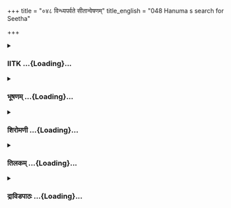 +++
title = "०४८ विन्ध्यपर्वते सीतान्वेषणम्"
title_english = "048 Hanuma s search for Seetha"

+++
<div caption="श्रीराम-हरिसीताराममूर्ति-घनपाठिभ्यां वचनम्" class="audioEmbed" src="https://archive.org/download/Ramayana-recitation-Sriram-harisItArAmamUrti-Ghanapaati-v2/Kanda_4/Kanda_4_KSK-048-Vindhye_Sita_Anveshana.mp3"></div>

<div class="js_include collapsed" newlevelforh1="3" title="IITK" unfilled url="/purANam/rAmAyaNam/audIchya-pAThaH/iitk/4_kiShkindhAkANDam/05-daxiNAnveShaNam/048_vindhyaparvate_sItAnveShaNam.md">
<details><summary><h3>IITK ...{Loading}...</h3></summary>

Search in Vindhya -- disappointed -- troops sit in despair



#### श्लोकः
##### मूलम्
सह ताराङ्गदाभ्यां तु गत्वा स हनुमान्कपिः।  
सुग्रीवेण यथोद्दिष्टं तं देशमुपचक्रमे॥4.48.1॥

##### शब्दार्थः
कपिः monkey, हनुमान् Hanuman, ताराङ्गदाभ्यां सह along with Tara and Angada, गत्वा सा  going, सुग्रीवेण by Sugriva, यथोद्दिष्टम् as instructed, तम् them, देशम् place, उपप्रचक्रमे started.

##### आङ्ग्लानुवादः
Hanuman, the monkey accompanied by Tara and Angada proceeded as instructed by Sugriva in the (South) direction.



#### श्लोकः
##### मूलम्
स तु दूरमुपागम्य सर्वैस्तैः कपिसत्तमैः।  
विचिनोति स्म विन्ध्यस्य गुहाश्च गहनानि च॥4.48.2॥  
पर्वताग्रान्नदीदुर्गान्सरांसि विपुलान्द्रुमान्।  
वृक्षषण्डांश्च विविधान्पर्वतान्घनपादपान्॥4.48.3॥

##### शब्दार्थः
सः that, सर्वैः तैः they all, कपिसत्तमैः with heroic monkeys, दूरम् a distant place, उपागम्य having gone, ततः then, विन्ध्यस्य Vindhya's, गुहाश्च caves, गहनानि च impenetrable, विचिनोति searched, पर्वताग्रान् on the peaks of mountains, नदीदुर्गान् inaccessible fortress surrounded by rivers, सरांसि tanks, विपुलान्द्रुमान् huge trees, वृक्षषण्डांश्च collection of trees, विविधान् many, पर्वतान् mountains, घनपादपान् dense trees.

##### आङ्ग्लानुवादः
He went a long distance with other heroic monkeys, searching in the impenetrable caves of Vindhya mountain. They combed interior places, mountain peaks, fortresses surrounded by rivers, lakes, extensive groves of trees, bushes and thickets.



#### श्लोकः
##### मूलम्
अन्वेषमाणास्ते सर्वे वानरास्सर्वतो दिशम्।  
न सीतां ददृशुर्वीरा मैथिलीं जनकात्मजाम्॥4.48.4॥

##### शब्दार्थः
वीराः heroes, ते वानराः the vanaras, सर्वे all, सर्वतो दिशम् all over in that direction, अन्वेषमाणाः  went searching, मैथिलीम् for Maithili, जनकात्मजाम् Janaka's daughter, सीताम् Sita, न ददृशुः they did not see.

##### आङ्ग्लानुवादः
The heroic monkeys went searching all over the direction for the daughter of Janaka, but in vain.



#### श्लोकः
##### मूलम्
ते भक्षयन्तो मूलानि फलानि विविधानि च।  
अन्वेषमाणा दुर्धर्षान्यवसं स्तत्र तत्र ह॥4.48.5॥

##### शब्दार्थः
दुर्धर्षाः unassailable, ते those, विविधानि many, मूलानि roots, फलान्यपि and also fruits, भक्षयन्तः  eating, अन्वेषमाणाः searching, तत्र तत्र here and there, न्यवसन् dwelt.

##### आङ्ग्लानुवादः
The unassailable monkeys ate roots and fruits and halted here and there at different places searching for Sita.



#### श्लोकः
##### मूलम्
स तु देशो दुरन्वेषो गुहागहनवान्महान्।  
निर्जलं निर्जनं शून्यं गहनं रोमहर्षणम्॥4.48.6॥

##### शब्दार्थः
गुहागहनवान् a location with impenetrable caves, महान् great, सः देशः that place, दुरन्वेषः is difficult to search, निर्जलम्  with no water, निर्जनम् no people, शून्यम् desolate, गहनम्  impassable, रोमहर्षणम् terrific.

##### आङ्ग्लानुवादः
They searched in dense forests, interior locations impassable, desolate and terrific, without water, and people.



#### श्लोकः
##### मूलम्
त्यक्त्वा तु तं तदा देशं सर्वे वै हरियूथपाः।  
तादृशान्यप्यरण्यानि विचित्य भृशपीडिताः॥4.48.7॥  
देशमन्यं दुराधर्षं विविशु श्चाकुतो भयाः।

##### शब्दार्थः
तादृशानि such of those, अरण्यान्यपि even in the forests, विचित्य having searched, भृशपीडिताः very difficult, सर्वे all, हरियूथपाः vanara leaders, ततः then, तं देशम् that place, त्यक्त्वा after leaving, अकुतोभयाः fearless warriors, दुराधर्षम् unassailable, अन्यं देशम् other places, विविशुः entered.

##### आङ्ग्लानुवादः
Having searched all over in the forests and very difficult areas, the fearless, invincible vanaras moved forward, leaving that place and entered another areasearching.



#### श्लोकः
##### मूलम्
यत्र वन्ध्यफला वृक्षा विपुष्पाः पर्णवर्जिताः॥4.48.8॥  
निस्तोयास्सरितो यत्र मूलं यत्र सुदुर्लभम्।

##### शब्दार्थः
यत्र where, वृक्षाः trees, वन्ध्यफलाः without fruits, विपुष्पाः without flowers, पर्णवर्जिताः without leaves, यत्र where, सरितः rivers, निस्तोयाः without water, यत्र there, मूलम् root, सुदुर्लभम् very difficult to get.

##### आङ्ग्लानुवादः
As they marched forward, they entered a location where there were trees devoid of leaves, flowers and fruits and rivers without water and a place where it was difficult to get roots (for food).



#### श्लोकः
##### मूलम्
न सन्ति महिषा यत्र न मृगा न च हस्तिनः॥4.48.9॥  
शार्दूलाः पक्षिणो वापि ये चान्ये वनगोचराः।

##### शब्दार्थः
यत्र where, महिषाः buffaloes, न सन्ति not found, मृगाः deer, न not, हस्तिनः elephants, शार्दूलाः tigers, पक्षिणो वापि  and even birds, वनगोचराः forest beasts, ये those, अन्ये च and other, न not,

##### आङ्ग्लानुवादः
There were no buffaloes, no deer, no elephants, tigers or even  birds and  other wild animals.



#### श्लोकः
##### मूलम्
न यत्रवृक्षा नौषध्यो न वल्ल्यो नापि वीरुधः॥4.48.10॥  
स्निग्धपत्रास्स्थले यत्र पद्मिन्यः फुल्लपङ्कजाः।  
प्रेक्षणीयास्सुगन्धाश्च भ्रमरैश्चापिवर्जिताः॥4.48.11॥

##### शब्दार्थः
यत्र where, वृक्षाः trees, न not, ओषध्यः medicinal plants, न not, वल्ल्यः vines, न not, वीरुधः creepers spreading on ground, न not, यत्र where, स्निग्धपत्राः shining leaves, स्थले on the dry ground, पद्मिन्यः lotus creepers, फुल्लपङ्कजाः in full bloom, प्रेक्षणीयाः beautiful to look, सुगन्धाश्च fragrant ones, भ्रमरैश्चापिवर्जिताः devoid of bees.

##### आङ्ग्लानुवादः
There were no medicinal plants, no vines or creepers spreading on the ground.The lotus creepers on the dry ground had shining leaves,beautiful and fragrant blooms devoid of bees.



#### श्लोकः
##### मूलम्
कण्डुर्नाम महाभागस्सत्यवादी तपोधनः।  
महर्षिः परमामर्षी नियमैर्दुष्प्रधर्षणः॥4.48.12॥

##### शब्दार्थः
सत्यवादी truthful, महाभागः an eminent acsetic, तपोधनः rich in penance, परमामर्षी choleric tempered, नियमैः strict follower of austerities, दुष्प्रधर्षणः outrageous, कण्डुर्नाम called Kandu, महर्षिः sage.

##### आङ्ग्लानुवादः
There was a sage called Kandu who was truthful, outrageous and shorttempered. He observed strict austerities and was rich in penance.



#### श्लोकः
##### मूलम्
तस्य तस्मिन्वने पुत्रो बालष्षोडशवार्षिकः।  
प्रणष्टो जीवितान्ताय क्रुद्धस्तत्र महामुनिः॥4.48.13॥

##### शब्दार्थः
तस्मिन् वने in that forest, तस्य his, षोडशवार्षिकः sixteen years old, पुत्रः son, बालः young boy, तत्र there, जीवितान्ताय  died, प्रणष्टः was lost, महामुनिः great sage, क्रुद्धः enraged.

##### आङ्ग्लानुवादः
The great sage was enraged because he had lost his sixteenyearold son in the forest.



#### श्लोकः
##### मूलम्
तेन धर्मात्मना शप्तं कृत्स्नं तत्रमहद्वनम्।  
अशरण्यं दुराधर्षं मृगपक्षिविवर्जितम्॥4.48.14॥

##### शब्दार्थः
तत्र there, महत् great, कृत्स्नम् entire, वनम् forest, अशरण्यम् barren, दुराधर्षम् unfit to harbour, मृगपक्षिविवर्जितम् without beasts and birds, तेन by him, धर्मात्मना by the righteous sage, शप्तम् cursed.

##### आङ्ग्लानुवादः
Cursed by the great righteous sage the entire forest turned barren, unfit to harbour  living beings and became devoid of even beasts and birds.



#### श्लोकः
##### मूलम्
तस्य ते काननान्ताश्च गिरीणां कन्दराणि च।  
प्रभवनि नदीनां च विचिन्वन्ति समाहिताः॥4.48.15॥

##### शब्दार्थः
ते those, समाहिताः those with concentrated attention, तस्य his, काननान्ताश्च forest regions, गिरीणाम्  in the mountains, कन्दराणि च caves also, नदीनाम् प्रभवानि च sources of rivers also, विचिन्वन्ति searched.

##### आङ्ग्लानुवादः
The monkeys searched in the forest regions, in the mountains, rivers and sources of rivers with concentrated attention.



#### श्लोकः
##### मूलम्
तत्र चापि महात्मानो नापश्यञ्जनकात्मजाम्।  
हर्तारं रावणं वापि सुग्रीवप्रियकारिणः॥4.48.16॥

##### शब्दार्थः
महात्मानः great souls, सुग्रीवप्रियकारिणः eager to please Sugriva, तत्र चापि and there also, जनकात्मजाम् daughter of Janaka, हर्तारम् one who has abducted, रावणं वापि Ravana also, नापश्यन् could not see.

##### आङ्ग्लानुवादः
Eager to please Sugriva, the great souls searched  in the forest region. Even there they   could not find Janaka's daughter and also Ravana who had abducted Sita.



#### श्लोकः
##### मूलम्
ते प्रविश्याऽशु तं भीमं लतागुल्मसमावृतम्।  
दद्दृशुः क्रूरकर्माणमसुरं सुरनिर्भयम्॥4.48.17॥

##### शब्दार्थः
ते they, लतागुल्मसमावृतम् covered with creepers and bushes, क्रूरम् dreadful, तम् that, प्रविश्य entering, आशु immediately, क्रूरकर्माणम् one of wicked deeds, सुरनिर्भयम् not even afraid of gods, असुरम् demon, दद्दृशुः they saw.

##### आङ्ग्लानुवादः
(Then) they noticed a place covered with creepers and bushes. As soon as they entered the dreadful forest, they saw a demon of wicked deeds, unafraid even of gods.



#### श्लोकः
##### मूलम्
तं दृष्ट्वा वानरा घोरं स्थितं शैलमिवापरम्।  
गाढं परिहितास्सर्वे दृष्ट्वा तान्पर्वतोपममान्॥4.48.18॥

##### शब्दार्थः
सर्वे all, वानराः monkeys, शैलम् इव like a mountain, स्थितम् stood, घोरम् dreadful, तम् they, अपरम् another, दृष्ट्वा saw, पर्वतोपमम् like a huge mountain, तम् him, दृष्ट्वा saw,गाढम् firmly, परिहिताः stood in attention.

##### आङ्ग्लानुवादः
The monkeys beheld the dreadful demon standing firmly like a huge, incomparable mountain in front of them.



#### श्लोकः
##### मूलम्
सोऽपि तान्वानरान्सर्वान् नष्टास् स्थेत्यब्रवीद्बली।  
अभ्यधावत सङ्कृद्धो मुष्टिमुद्यम्य संहितम्॥4.48.19॥

##### शब्दार्थः
सोऽपि he also, नष्टाः killed, स्थ you are, इति thus, तान् them, सर्वान् all, वानरान् monkeys, अब्रवीत् said, सङ्कृद्धः enraged, संहितम् held, मुष्टिम् the fist, उद्यम्य raising, अभ्यधावत ran towards them.

##### आङ्ग्लानुवादः
Seeing the monkeys, the infuriated demon ran towards them, raising his fist firmly, saying, 'You are all as good as dead, now that I have caught you.'



#### श्लोकः
##### मूलम्
तमापतन्तं सहसा वालिपुत्रोऽङ्गदस्तदा।  
रावणोऽयमिति ज्ञात्वा तलेनाभिजघान ह॥4.48.20॥

##### शब्दार्थः
तदा then, वालिपुत्रः Vali's son, अङ्गदः Angada, आपतन्तम् pouncing, तम् them, अयम् this  
person, रावणः is Ravana, इति thus, ज्ञात्वा on thinking, सहसा at once, तलेन  with his palm, अभिजघान ह slapped him.

##### आङ्ग्लानुवादः
Mistaking him for Ravana, Angada, Vali's son at once pounced on him and slapped him with his palm.



#### श्लोकः
##### मूलम्
स वालिपुत्राभिहतो वक्त्राच्छोणितमुद्वमन्।  
असुरोऽभ्यपतद्भूमौ पर्यस्त इव पर्वतः॥4.48.21॥

##### शब्दार्थः
वालिपुत्राभिहतः struck by the son of Vali, सः असुरः that demon, वक्त्रात् from the mouth, शोणितम् blood, उद्वमन्  vomitting, पर्यस्तः uprooted, पर्वतः इव like a mountain, भूमौ on the ground, अभ्यपतत् overturned.

##### आङ्ग्लानुवादः
Struck by Vali's son, the demon vomitting blood from the mouth, fell down on the ground like a mountain, uprooted.



#### श्लोकः
##### मूलम्
तेऽपि तस्मिन्निरुच्छवासे वानरा जितकाशिनः।  
व्यचिन्वन्प्रायशस्तत्र सर्वं तद्गिरिगह्वरम्॥4.48.22॥

##### शब्दार्थः
तस्मिन् his, निरुच्छवासे  he breathed his last, जितकाशिनः  vanaras who won him, ते they, तत्र there, प्रायशः probably, सर्वम् all over, तत् that, गिरिगह्वरम् mountain cave, व्यचिन्वन्  searched, अपि also.

##### आङ्ग्लानुवादः
He breathed his last, and the monkeys who won went searching almost all over the mountain caves.



#### श्लोकः
##### मूलम्
विचितं तु ततः कृत्वा सर्वे ते काननं पुनः।  
अन्यदेवापरं घोरं विविशुर्गिरिगह्वरम्॥4.48.23॥

##### शब्दार्थः
सर्वे all, ते they, काननं पुनः again in the forest, विचितम् searched, कृत्वा having done, ततः then, अन्यदेव a different, घोरम् dreadful, अपरम् another, गिरिगह्वरम् mountain cave, विविशुः entered.

##### आङ्ग्लानुवादः
Again they searched the forest and  entered another dreadful mountain cave.



#### श्लोकः
##### मूलम्
ते विचित्य पुनः खिन्ना विनिष्पत्य समागताः।  
एकान्ते वृक्षमूले तु निषेदुर्दीनमानसाः॥4.48.24॥

##### शब्दार्थः
ते they, पुनः again, खिन्नाः ever sad, विनिष्पत्य having searched, समागताः collected together, दीनमानसाः those dejected at heart, एकान्ते in a secluded corner, वृक्षमूले under a tree, निषेदुः sat down.

##### आङ्ग्लानुवादः
Having searched again, the disappointed monkeys collected together under a tree, dejected at heart and sat down in silence.  

#### समाप्तिः
 श्रीमद्रामायणे वल्मीकीय आदिकाव्ये किष्किन्धाकाण्डे अष्टचत्वारिंशस्सर्गः॥  
Thus ends of the fortyeighth sarga in Kishkindakanda of the forst epic, the Holy Ramayana composed by sage Valmiki.

</details>
</div>
<div class="js_include collapsed" newlevelforh1="3" title="भूषणम्" unfilled url="/purANam/rAmAyaNam/audIchya-pAThaH/TIkA/bhUShaNa_iitk/4_kiShkindhAkANDam/05-daxiNAnveShaNam/048_vindhyaparvate_sItAnveShaNam.md">
<details><summary><h3>भूषणम् ...{Loading}...</h3></summary>



सह ताराङ्गदाभ्यां तु गत्वा स हनुमान् कपिः ।  

सुग्रीवेण यथोद्दिष्टं तं देशमुपचक्रमे  ॥  ४।४८।१  ॥   

अथ सीतान्वेषणाय दक्षिणां दिशं गतानामसुरनिरसनपर्यन्तो वृत्तान्तो
ऽष्टचत्वारिंशे सह ताराङ्गदाभ्यामित्यादि  ॥  ४।४८।१  ॥   

  

स तु दूरमुपागम्य सर्वैस्तैः कपिसत्तमैः ।  

विचिनोति स्म विन्ध्यस्य गुहाश्च गहनानि च  ॥  ४।४८।२  ॥   

पर्वताग्रान्नदीदुर्गान् सरांसि विपुलान् द्रुमान् ।  

वृक्षषण्डांश्च विविधान् पर्वतान् घनपादपान्  ॥  ४।४८।३  ॥   

अन्वेषमाणास्ते सर्वे वानराः सर्वतो दिशम् ।  

न सीतां दद्दशुर्वीरा मैथिलीं जनकात्मजाम्  ॥  ४।४८।४  ॥   

ते भक्षयन्तो मूलानि फलानि विविधानि च ।  

अन्वेषमाणा दुर्धर्षा न्यवसंस्तत्र तत्र ह ।  

स तु देशो दुरन्वेषो गुहागहनवान् महान्  ॥  ४।४८।५  ॥   

निर्जलं निर्जनं शून्यं गहनं रोमहर्षणम् ।  

त्यक्त्वा तु तं तदा देशं सर्वे वै हरियूथपाः  ॥  ४।४८।६  ॥   

तादृशान्यप्यरण्यानि विचित्य भृशपीडिताः ।  

देशमन्यं दुराधर्षं विविशुश्चाकुतोभयाः  ॥  ४।४८।७  ॥   

पर्वताग्नान् विन्ध्याग्रप्रदेशान् । पर्वतान् पर्यन्तपर्वतान्  ॥  ४।४८।२७
 ॥   

  

यत्र वन्ध्यफला वृक्षा विपुष्पाः पर्णवर्जिताः ।  

निस्तोयाः सरितो यत्र मूलं यत्र सुदुर्लभम्  ॥  ४।४८।८  ॥   

न सन्ति महिषा यत्र न मृगा न च हस्तिनः ।  

शार्दूलाः पक्षिणो वापि ये चान्ये वनगोचराः  ॥  ४।४८।९  ॥   

वन्ध्याफलाः फलैर्वन्ध्याः, निष्फला इत्यर्थः  ॥  ४।४८।८,९  ॥   

  

न यत्र वृक्षा नौषध्यो न लता नापि वीरुधः ।  

स्निग्धपत्त्राः स्थले यत्र पद्मिन्यः फुल्लपङ्कजाः ।  

प्रेक्षणीयाः सुगन्धाश्च भ्रमरैश्चापि वर्जिताः  ॥  ४।४८।१०  ॥   

स्निग्धपत्रा इत्यादि । अत्रापि न सन्तीत्यनुषज्यत इति केचित् । तन्न,
भ्रमरैश्चापि वर्जिता इत्यस्यानन्वयात् । किन्तु भ्रमरैरप्यनुपभुक्तं
स्थलपद्मिनीमात्रमित्यर्थः । सर्वे ऽपि महातटाकाः स्थलपद्मिनीत्वं गता इति
भावः । अन्यं देशं विविशुरिति पूर्वेणान्वयः  ॥  ४।४८।१०  ॥   

  

कण्डुर्नाम महाभागः सत्यवादी तपोधनः ।  

महर्षिः परमामर्षी नियमैर्दुष्प्रधर्षणः  ॥  ४।४८।११  ॥   

देशस्य तादृशत्वे निमित्तमृषिरित्याह कण्डुरित्यादिना  ॥  ४।४८।११  ॥   

  

तस्य तस्मिन्वने पुत्रो बालः षोडशवार्षिकः ।  

प्रनष्टो जीवितान्ताय क्रुद्धस्तत्र महामुनिः  ॥  ४।४८।१२  ॥   

तत्र वने विषये । जीवितान्ताय तस्य नाशाय कुपितः  ॥  ४।४८।१२  ॥   

  

तेन धर्मात्मना शप्तं कृत्स्नं तत्र महद्वनम् ।  

अशरण्यं दुराधर्षं मृगपक्षिविवर्जितम्  ॥  ४।४८।१३  ॥   

अशरण्यम् अनाश्रयम् । अभवदिति शेषः  ॥  ४।४८।१३  ॥   

  

तस्य ते काननान्तांश्च गिरीणां कन्दराणि च ।  

प्रभवानि नदीनां च विचिन्वन्ति समाहिताः  ॥  ४।४८।१४  ॥   

तत्र चापि महात्मानो नापश्यन् जनकात्मजाम् ।  

हर्तारं रावणं वापि सुग्रीवप्रियकारिणः  ॥  ४।४८।१५  ॥   

तस्येति । नदीनां प्रभवानि गिरिगणमध्यप्रदेशाः  ॥  ४।४८।१४,१५  ॥   

  

ते प्रविश्याशु तं भीमं लतागुल्मसमावृतम् ।  

ददृशुः क्रूरकर्माणमसुरं सुरनिर्भयम्  ॥  ४।४८।१६  ॥   

सुरनिर्भयं सुरेभ्यो निर्भयम्  ॥  ४।४८।१६  ॥   

  

तं दृष्ट्वा वानरा घोरं स्थितं शैलमिवापरम् ।  

गाढं परिहिताः सर्वे दृष्ट्वा तान् पर्वतोपमान्  ॥  ४।४८।१७  ॥   

गाढं परिहिताः दृढं परिहितवसनाः अभवन्  ॥  ४।४८।१७  ॥   

  

सो ऽपि तान्वानरान् सर्वान् नष्टाः स्थेत्यब्रवीद्वली ।  

अभ्यधावत सङ्क्रुद्धो मुष्टिमुद्यम्य संहितम्  ॥  ४।४८।१८  ॥   

तमापतन्तं सहसा वालिपुत्रो ऽङ्गदस्तदा ।  

रावणो ऽयमिति ज्ञात्वा तलेनाभिजघान ह  ॥  ४।४८।१९  ॥   

संहितं दतृढमित्यर्थः  ॥  ४।४८।१८,१९  ॥   

  

स वालिपुत्राभिहतो वक्त्राच्छोणितमुद्वमन् ।  

असुरो ऽभ्यपतद्भूमौ पर्यस्त इव पर्वतः  ॥  ४।४८।२०  ॥   

पर्यस्तः पातितः  ॥  ४।४८।२०  ॥   

  

तेपि तस्मिन्निरुच्छ्वासे वानरा जितकाशिनः ।  

व्यचिन्वन् प्रायशस्तत्र सर्वं तद्गिरिगह्वरम्  ॥  ४।४८।२१  ॥   

तस्मिन्नसुरे निरुच्छ्वासे, मृत इत्यर्थः । तस्मिन्नसुरे रावणभ्रान्त्या
तत्समीपवने चिरमन्वेषितवन्त इति बोध्यम्  ॥  ४।४८।२१  ॥   

  

विचितं तु ततः कृत्वा सर्वे ते काननं पुनः ।  

अन्यदेवापरं घोरं विविशुर्गिरिगह्वरम्  ॥  ४।४८।२२  ॥   

अपरम् अदूरम् । "परं दूरान्यमुख्येषु" इति वैजयन्ती । गिरिगह्वरं
गिरिमध्यप्रदेशम्  ॥  ४।४८।२२  ॥   

  

ते विचित्य पुनः खिन्ना विनिष्पत्य समागताः ।  

एकान्ते वृक्षमूले तु निषेदुर्दीनमानसाः  ॥  ४।४८।२३  ॥   

इत्यार्षे श्रीरामायणे वाल्मीकीये आदिकाव्ये श्रीमत्किष्किन्धाकाण्डे
अष्टचत्वारिंशः सर्गः  ॥  ४८  ॥   

विनिष्पत्य विनिर्गत्य । समागताः सङ्घीभूताः । अस्मिन्सर्गे
चतुर्विंशतिश्लोकाः  ॥  ४।४८।२३  ॥   

इति श्रीगोविन्दराजविरचिते श्रीरामायणभूषणे मुक्ताहाराख्याने
किष्किन्धाकाण्डव्याख्याने अष्टचत्वारिंशः सर्गः  ॥  ४८  ॥   



</details>
</div>
<div class="js_include collapsed" newlevelforh1="3" title="शिरोमणी" unfilled url="/purANam/rAmAyaNam/audIchya-pAThaH/TIkA/shiromaNI_iitk/4_kiShkindhAkANDam/05-daxiNAnveShaNam/048_vindhyaparvate_sItAnveShaNam.md">
<details><summary><h3>शिरोमणी ...{Loading}...</h3></summary>



हनुमदादिवृत्तान्तमाह सहेत्यादिभिः । हनुमान् सुग्रीवेण उद्दिष्टं देशं
गन्तुं प्रचक्रमे  ॥  ४।४८।१  ॥   

  

स इति । स हनुमान् कपिसत्तमैः सह दूरं दिशमुपागम्य विन्ध्यस्य गुहाः गहनानि
च विचित्य अतिष्ठदिति शेषः  ॥  ४।४८।२  ॥   

  

पर्वतेति । सर्वदिशं पर्वतादीन् अन्वेषमाणाः सर्वे वानराः हनुमदादयः सीतां
न ददृशुः । श्लोकद्वयमेकान्वयि  ॥  ४।४८।३,४  ॥   

  

ते इति । अन्वेषमाणास्ते सर्वे वानराः मूलानि फलानि च भक्ष्यन्तः
सन्तस्तत्र तत्र न्यवसन्  ॥  ४।४८।५  ॥   

  

स इति । स तैः परिमार्गितो देशो यतो गुहागहनवान् अतः दुरन्वेषः अन्यैः
परिमार्गयितुमशक्यो ऽस्तीति शेषः । अर्धं पृथक् । निर्जनमिति ।
निर्जनत्वादिविशिष्टं तं देशं त्यक्त्वा परित्यज्य सर्वे हरियूथपाः
आसन्निति शेषः, अर्धद्वयमेकान्वयि  ॥  ४।४८।६ ॥   

  

तादृशानीति । तादृशानि निर्जनत्वादिविशिष्टानि अरण्यानि विचित्य भृशपीडिताः
अकुतोभयाः वानराः यत्र वन्ध्यफलाः सर्वकालं फलाभाववन्तः विपुष्पाः
पुष्परहिताः वृक्षाः सन्ति सरितो निस्तोयास्तोयरहिताः अत एव यत्र मूलं
सुदुर्लभमत एव यत्र महिषादयो न सन्ति अत एवात्र वृक्षाः वृक्षजातीया
ओषध्यादयो न यत्र स्थले स्निग्धपत्राः फुल्लपङ्कजाः सुगन्धाः पद्मिन्यो न
सन्ति अत एव भ्रमरैर्विवर्जिताः तमन्यं देशं विविशुः ।
सार्धश्लोकचतुष्टयमेकान्वयि  ॥  ४।४८।७११  ॥   

  

तस्य निर्जलत्वादिविशिष्टत्वे हेतुमाह कण्डुरिति । परमामर्षी अपराधासहनशीलः
नियमैः इन्द्रियनिग्रहादिभिः उपलक्षितः अत एव दुष्प्रधर्षणः
प्रधर्षयितुमशक्यः कण्डुर्न्नाम महर्षिस्तस्मिन् अवसदिति शेषः  ॥  ४।४८।१२
 ॥   

  

तस्य कण्डोः दशवार्षिको बालस्तस्मिन्वने प्रनष्टः कथंचिन्मृतस्तेन हेतुना
जीवितान्ताय वनप्रध्वंसाय महामुनिः कण्डुः क्रुद्धो ऽभवदिति शेषः  ॥ 
४।४८।१३  ॥   

  

तेनेति । धर्मात्मना ऽपि तेन कण्डुना शप्तं दुरादर्षं कृत्स्नं वनमशरण्यं
जलादिरहितमत एव मृगपक्षिविवर्जितम् अभवदिति शेषः  ॥  ४।४८।१४  ॥   

  

तस्येति । तस्य सुग्रीवस्य प्रेषितास्ते हनुमदादयः काननान्तान्
वनान्तपर्यन्तान् गिरीणां कन्दराणि च नदीनां प्रभवाणि उत्पत्तिस्थानानि च
समाहिताः सन्तः विचिन्वन्ति  ॥  ४।४८।१५  ॥   

  

तत्रेति । सुग्रीवप्रियकारिणः हनुमदादयः जनकात्मजां रावणं च नापश्यन्  ॥ 
४।४८।१६  ॥   

  

ते इति । ते हनुमदादयः लतागुल्मसमावृतं भीमं वनान्तरं प्रविश्य सुरनिर्भयं
वरदानेन देवभयरहितं सुरवरदानात् प्राप्तभयाभावं वा भीमकर्माणमसुरं ददृशुः
 ॥  ४।४८।१७  ॥   

  

तमिति । शैलमिव स्थितं घोरं तमसुरं दृष्ट्वा वानराः विव्यथुरिति शेषः, अत
एव पर्वतोपमं तं दृष्ट्वा गाढं यथा भवति तथा परिहिताः संनद्धाः अभवन्निति
शेषः  ॥  ४।४८।१८  ॥   

  

स इति । असुरो ऽपि यूयं सर्वे नष्टाः स्थ इति सर्वान् वानरान् अब्रवीत्,
सङ्गतं बद्धं मुष्टिमुद्यम्य अभ्यधावत च  ॥  ४।४८।१९  ॥   

  

तमिति । वालिपुत्रो ऽङ्गदः आपतन्तमसुरं रावणो ऽयमिति ज्ञात्वा अभिजघान  ॥ 
४।४८।२०  ॥   

  

स इति । वालिपुत्राभिहतः सो ऽसुरः वक्राच्छोणितमुद्वमन् सन् पर्यस्तः
प्रक्षिप्तः पर्वत इव भूमौ न्यपतत्  ॥  ४।४८।२१  ॥   

  

ते इति । ते चोरप्राये तस्मिन् असुरे निरुच्छ्वासे उच्छ्वासरहिते सति
जितकाशिनः जितेन जयेन काशः प्रकाशो येषां ते वानराः सर्वं गिरिगह्वरं
विचिन्वन् । आगमशास्त्रस्यानित्यत्वात् अड्विरहः  ॥  ४।४८।२२  ॥   

  

विचितमिति । सर्वं काननं विचितं कृत्वा अन्यत् विलक्षणमपरं गिरिगह्वरं
विविशुः  ॥  ४।४८।२३  ॥   

  

ते इति । विचित्य खिन्नाः वस्तुप्राप्त्यभावेन प्राप्तखेदाः निष्पत्य
तस्मान्निस्सृत्य एकान्ते वृक्षमूले समागतास्ते वानराः दीनमानसाः सन्तः
निषेदुः  ॥  ४।४८।२४  ॥   

  

इति श्रीमद्वाल्मीकीयरामायणव्याख्याने रामायणशिरोमणौ किष्किन्धाकाण्डे
ऽष्टचत्वारिंशः सर्गः  ॥  ४।४८  ॥   

  



</details>
</div>
<div class="js_include collapsed" newlevelforh1="3" title="तिलकम्" unfilled url="/purANam/rAmAyaNam/audIchya-pAThaH/TIkA/tilaka_iitk/4_kiShkindhAkANDam/05-daxiNAnveShaNam/048_vindhyaparvate_sItAnveShaNam.md">
<details><summary><h3>तिलकम् ...{Loading}...</h3></summary>



प्रचक्रमे अन्वेष्टुमिति शेषः  ॥  ४।४८।१३  ॥   

  

अन्वेषमाणास्ते विविधानि फलान्यपि भक्षयन्तः सीतां न ददृशुः  ॥ 
४।४८।४,५ ॥   

  

यत्र निर्जलत्वादिवद्गहनं तादृशान्यपि दुरन्वेष्याणि विचित्येत्यन्वयः ।
भृशपीडिता निर्जलारण्यान्वेषणेन क्षुत्पिपासाभ्यां पीडिताः । स देशो
निर्जलादिदेशो यद्यपि दुरन्वेष्यः, अथापि तं विचित्य ततस्तं देशं त्यक्त्वा
ऽन्यदेशं विविशुरित्यग्रिमेणान्वयः  ॥  ४।४८।६,७  ॥   

  

वन्ध्यफला अनुत्पन्नफलाः  ॥  ४।४८।८,९  ॥   

  

वल्लयो वृक्षाद्याश्रिताः । वीरुधो भूम्याधाराः । स्थलं यत्र स्थलं
नेत्यनुकर्षः  ॥  ४।४८।१०  ॥   

  

भ्रमरैर्विवर्जिता विगतं वर्जितं यासु ताः संयुक्ता इत्यर्थः । तादृशाः
फुल्लपङ्कजाश्च यत्र न सन्ति । यत्र वने कण्डुर्नाम महर्षिरासीत्  ॥ 
४।४८।११  ॥   

  

वने पूर्वमिति शेषः । इदानीमुक्तलक्षणः  ॥  ४।४८।१२  ॥   

  

जीवितान्ताय जीवितान्तं गत्वा प्रनष्टस्तेन बालदुर्मरणेन क्रुद्धो
मुनिरभूत् ततस्तेन धर्मात्मना शापानुग्रहसमर्थप्रबलधर्मवता । तत्र काले
शप्तमभूत्  ॥  ४।४८।१३ ॥   

  

शापस्वरूपमाह अशरण्यमनावासम् । ते वानरास्तस्य
काननान्तान्विचिन्वन्तीत्यन्वयः  ॥  ४।४८।१४  ॥   

  

नदीनां प्रभवान्युत्पत्तिस्थानानि  ॥  ४।४८।१५  ॥   

  

ते प्रविश्य वनान्तरमिति शेषः । तमसुरं ददृशुरित्यन्वयः  ॥  ४।४८।१६  ॥   

  

सुरेभ्यो निर्भयः सुरनिर्भयः तथा वरदानादिति भावः  ॥  ४।४८।१७  ॥   

  

गाढं परिहिता दृढं परिबद्धवस्त्राः संनद्धा इति यावत्  ॥  ४।४८।१८२१  ॥   

  

सर्वं विचितं ज्ञात्वेति शेषः  ॥  ४।४८।२२,२३  ॥   

  

इति श्रीरामाभिरामे श्रीरामीये रामायणतिलके वाल्मीकीय आदिकाव्ये
किष्किन्धाकाण्डे ऽष्टचत्वारिंशः सर्गः  ॥  ४।४८  ॥   

  



</details>
</div>
<div class="js_include collapsed" newlevelforh1="3" title="द्राविडपाठः" unfilled url="/purANam/rAmAyaNam/drAviDapAThaH/4_kiShkindhAkANDam/05-daxiNAnveShaNam/048_vindhyaparvate_sItAnveShaNam.md">
<details><summary><h3>द्राविडपाठः ...{Loading}...</h3></summary>



  
सह ताराङ्गदाभ्यां तु गत्वा स हनुमान् कपिः।  
सुग्रीवेण यथोद्दिष्टं तं देशमुपचक्रमे ॥ 4.48.1 ॥   
स तु दूरमुपागम्य सर्वैस्तैः कपिसत्तमैः।  
विचिनोति स्म विन्ध्यस्य गुहाश्च गहनानि च ॥ 4.48.2 ॥   
पर्वताग्रान्नदीदुर्गान् सरांसि विपुलान् द्रुमान्।  
वृक्षषण्डांश्च विविधान् पर्वतान् घनपादपान् ॥ 4.48.3 ॥   
अन्वेषमाणास्ते सर्वे वानराः सर्वतो दिशम्।  
न सीतां दद्दशुर्वीरा मैथिलीं जनकात्मजाम् ॥ 4.48.4 ॥   
अन्वेषमाणा दुर्धर्षा न्यवसंस्तत्र तत्र ह।  
स तु देशो दुरन्वेषो गुहागहनवान् महान् ॥ 4.48.5 ॥   
निर्जलं निर्जनं शून्यं गहनं रोमहर्षणम्।  
त्यक्त्वा तु तं तदा देशं सर्वे वै हरियूथपाः ॥ 4.48.6 ॥   
तादृशान्यप्यरण्यानि विचित्य भृशपीडिताः।  
देशमन्यं दुराधर्षं विविशुश्चाकुतोभयाः ॥ 4.48.7 ॥   
यत्र वन्ध्यफला वृक्षा विपुष्पाः पर्णवर्जिताः।  
निस्तोयाः सरितो यत्र मूलं यत्र सुदुर्लभम् ॥ 4.48.8 ॥   
न सन्ति महिषा यत्र न मृगा न च हस्तिनः।  
शार्दूलाः पक्षिणो वापि ये चान्ये वनगोचराः ॥ 4.48.9 ॥   
स्निग्धपत्त्राः स्थले यत्र पद्मिन्यः फुल्लपङ्कजाः।  
प्रेक्षणीयाः सुगन्धाश्च भ्रमरैश्चापि वर्जिताः ॥ 4.48.10 ॥   
कण्डुर्नाम महाभागः सत्यवादी तपोधनः।  
महर्षिः परमामर्षी नियमैर्दुष्प्रधर्षणः ॥ 4.48.11 ॥   
तस्य तस्मिन्वने पुत्रो बालः षोडशवार्षिकः।  
प्रनष्टो जीवितान्ताय क्रुद्धस्तत्र महामुनिः ॥ 4.48.12 ॥   
तेन धर्मात्मना शप्तं कृत्स्नं तत्र महद्वनम्।  
अशरण्यं दुराधर्षं मृगपक्षिविवर्जितम् ॥ 4.48.13 ॥   
तस्य ते काननान्तांश्च गिरीणां कन्दराणि च।  
प्रभवानि नदीनां च विचिन्वन्ति समाहिताः ॥ 4.48.14 ॥   
तत्र चापि महात्मानो नापश्यन् जनकात्मजाम्।  
हर्तारं रावणं वापि सुग्रीवप्रियकारिणः ॥ 4.48.15 ॥   
ते प्रविश्याशु तं भीमं लतागुल्मसमावृतम्।  
ददृशुः क्रूरकर्माणमसुरं सुरनिर्भयम् ॥ 4.48.16 ॥   
तं दृष्ट्वा वानरा घोरं स्थितं शैलमिवापरम्।  
गाढं परिहिताः सर्वे दृष्ट्वा तान् पर्वतोपमान् ॥ 4.48.17 ॥   
सोऽपि तान्वानरान् सर्वान् नष्टाः स्थेत्यब्रवीद्वली।  
अभ्यधावत सङ्क्रुद्धो मुष्टिमुद्यम्य संहितम् ॥ 4.48.18 ॥   
तमापतन्तं सहसा वालिपुत्रोऽङ्गदस्तदा।  
रावणोऽयमिति ज्ञात्वा तलेनाभिजघान ह ॥ 4.48.19 ॥   
स वालिपुत्राभिहतो वक्त्राच्छोणितमुद्वमन्।  
असुरोऽभ्यपतद्भूमौ पर्यस्त इव पर्वतः ॥ 4.48.20 ॥   
तेपि तस्मिन्निरुच्छ्वासे वानरा जितकाशिनः।  
व्यचिन्वन् प्रायशस्तत्र सर्वं तद्गिरिगह्वरम् ॥ 4.48.21 ॥   
विचितं तु ततः कृत्वा सर्वे ते काननं पुनः।  
अन्यदेवापरं घोरं विविशुर्गिरिगह्वरम् ॥ 4.48.22 ॥   
ते विचित्य पुनः खिन्ना विनिष्पत्य समागताः।  
एकान्ते वृक्षमूले तु निषेदुर्दीनमानसाः ॥ 4.48.23 ॥   

</details>
</div>
